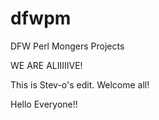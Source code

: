 dfwpm
=====

DFW Perl Mongers Projects

WE ARE ALIIIIIVE!

This is Stev-o's edit.  Welcome all!

Hello Everyone!!

